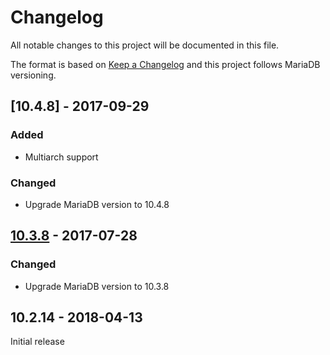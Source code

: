# Changelog
All notable changes to this project will be documented in this file.

The format is based on [Keep a Changelog](http://keepachangelog.com/en/1.0.0/)
and this project follows MariaDB versioning.

## [10.4.8] - 2017-09-29
### Added
  - Multiarch support

### Changed
  - Upgrade MariaDB version to 10.4.8

## [10.3.8] - 2017-07-28
### Changed
  - Upgrade MariaDB version to 10.3.8

## 10.2.14 - 2018-04-13
Initial release

[10.3.8]: https://github.com/osixia/docker-mariadb/compare/v10.2.14...v10.3.8